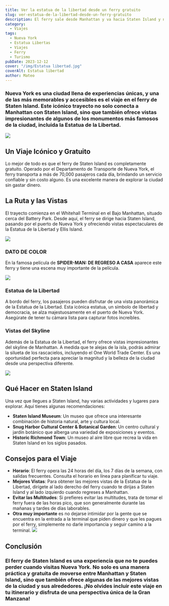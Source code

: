 ```yaml
---
title: Ver la estatua de la libertad desde un ferry gratuito
slug: ver-estatua-de-la-libertad-desde-un-ferry-gratuito
description: El ferry sale desde Manhattan y va hacia Staten Island y no tiene costo.
category:
  - Viajes
tags:
  - Nueva York
  - Estatua Libertas
  - Viajes
  - Ferry
  - Turismo
pubDate: 2023-12-12
cover: "/img/Estatua libertad.jpg"
coverAlt: Estatua libertad
author: Mateo
---
```


### **Nueva York** es una ciudad llena de **experiencias únicas**, y una de las más memorables y accesibles es el viaje en el ferry de Staten Island. Este icónico trayecto no solo conecta a **Manhattan** con **Staten Island**, sino que también ofrece **vistas impresionantes** de algunos de los **monumentos más famosos** de la ciudad, incluida la **Estatua de la Libertad**.

![](</img/NY/ferry ny.jpeg>)

## Un Viaje Icónico y Gratuito

Lo mejor de todo es que el ferry de Staten Island es completamente gratuito. Operado por el Departamento de Transporte de Nueva York, el ferry transporta a más de 70,000 pasajeros cada día, brindando un servicio confiable y sin costo alguno. Es una excelente manera de explorar la ciudad sin gastar dinero.

## La Ruta y las Vistas

El trayecto comienza en el Whitehall Terminal en el Bajo Manhattan, situado cerca del Battery Park. Desde aquí, el ferry se dirige hacia Staten Island, pasando por el puerto de Nueva York y ofreciendo vistas espectaculares de la Estatua de la Libertad y Ellis Island.

![](</img/NY/ferry ny 2.jpeg>)

### DATO DE COLOR

En la famosa película de **SPIDER-MAN: DE REGRESO A CASA** aparece este ferry y tiene una escena muy importante de la película.

![](</img/NY/spider man ferry.jpeg>)

### Estatua de la Libertad

A bordo del ferry, los pasajeros pueden disfrutar de una vista panorámica de la Estatua de la Libertad. Esta icónica estatua, un símbolo de libertad y democracia, se alza majestuosamente en el puerto de Nueva York. Asegúrate de tener tu cámara lista para capturar fotos increíbles.

### Vistas del Skyline

Además de la Estatua de la Libertad, el ferry ofrece vistas impresionantes del skyline de Manhattan. A medida que te alejas de la isla, podrás admirar la silueta de los rascacielos, incluyendo el One World Trade Center. Es una oportunidad perfecta para apreciar la magnitud y la belleza de la ciudad desde una perspectiva diferente.

![](</img/NY/estatua libertad 2.jpeg>)

## Qué Hacer en Staten Island

Una vez que llegues a Staten Island, hay varias actividades y lugares para explorar. Aquí tienes algunas recomendaciones:

* **Staten Island Museum**: Un museo que ofrece una interesante combinación de historia natural, arte y cultura local.
* **Snug Harbor Cultural Center & Botanical Garden**: Un centro cultural y jardín botánico que alberga una variedad de exposiciones y eventos.
* **Historic Richmond Town**: Un museo al aire libre que recrea la vida en Staten Island en los siglos pasados.

## Consejos para el Viaje

* **Horario**: El ferry opera las 24 horas del día, los 7 días de la semana, con salidas frecuentes. Consulta el horario en línea para planificar tu viaje.
* **Mejores Vistas**: Para obtener las mejores vistas de la Estatua de la Libertad, dirígete al lado derecho del ferry cuando te dirijas a Staten Island y al lado izquierdo cuando regreses a Manhattan.
* **Evitar las Multitudes**: Si prefieres evitar las multitudes, trata de tomar el ferry fuera de las horas pico, que son generalmente durante las mañanas y tardes de días laborables.
*  **Otra muy importante** es no dejarse intimidar por la gente que se encuentra en la entrada a la terminal que piden dinero y que les pagues por el ferry, simplemente no darle importancia y seguir camino a la terminal.
 ![](</img/NY/ferry entrada.jpeg>)

## Conclusión

### El ferry de Staten Island es una experiencia que no te puedes perder cuando visitas Nueva York. No solo es una manera práctica y gratuita de moverse entre Manhattan y Staten Island, sino que también ofrece algunas de las mejores vistas de la ciudad y sus alrededores. ¡No olvides incluir este viaje en tu itinerario y disfruta de una perspectiva única de la Gran Manzana!
